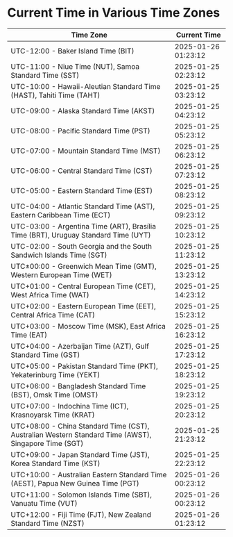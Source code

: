 # Current Time in Various Time Zones

| Time Zone | Current Time |
|-----------|--------------|
| UTC-12:00 - Baker Island Time (BIT) | 2025-01-26 01:23:12 |
| UTC-11:00 - Niue Time (NUT), Samoa Standard Time (SST) | 2025-01-25 02:23:12 |
| UTC-10:00 - Hawaii-Aleutian Standard Time (HAST), Tahiti Time (TAHT) | 2025-01-25 03:23:12 |
| UTC-09:00 - Alaska Standard Time (AKST) | 2025-01-25 04:23:12 |
| UTC-08:00 - Pacific Standard Time (PST) | 2025-01-25 05:23:12 |
| UTC-07:00 - Mountain Standard Time (MST) | 2025-01-25 06:23:12 |
| UTC-06:00 - Central Standard Time (CST) | 2025-01-25 07:23:12 |
| UTC-05:00 - Eastern Standard Time (EST) | 2025-01-25 08:23:12 |
| UTC-04:00 - Atlantic Standard Time (AST), Eastern Caribbean Time (ECT) | 2025-01-25 09:23:12 |
| UTC-03:00 - Argentina Time (ART), Brasília Time (BRT), Uruguay Standard Time (UYT) | 2025-01-25 10:23:12 |
| UTC-02:00 - South Georgia and the South Sandwich Islands Time (SGT) | 2025-01-25 11:23:12 |
| UTC±00:00 - Greenwich Mean Time (GMT), Western European Time (WET) | 2025-01-25 13:23:12 |
| UTC+01:00 - Central European Time (CET), West Africa Time (WAT) | 2025-01-25 14:23:12 |
| UTC+02:00 - Eastern European Time (EET), Central Africa Time (CAT) | 2025-01-25 15:23:12 |
| UTC+03:00 - Moscow Time (MSK), East Africa Time (EAT) | 2025-01-25 16:23:12 |
| UTC+04:00 - Azerbaijan Time (AZT), Gulf Standard Time (GST) | 2025-01-25 17:23:12 |
| UTC+05:00 - Pakistan Standard Time (PKT), Yekaterinburg Time (YEKT) | 2025-01-25 18:23:12 |
| UTC+06:00 - Bangladesh Standard Time (BST), Omsk Time (OMST) | 2025-01-25 19:23:12 |
| UTC+07:00 - Indochina Time (ICT), Krasnoyarsk Time (KRAT) | 2025-01-25 20:23:12 |
| UTC+08:00 - China Standard Time (CST), Australian Western Standard Time (AWST), Singapore Time (SGT) | 2025-01-25 21:23:12 |
| UTC+09:00 - Japan Standard Time (JST), Korea Standard Time (KST) | 2025-01-25 22:23:12 |
| UTC+10:00 - Australian Eastern Standard Time (AEST), Papua New Guinea Time (PGT) | 2025-01-26 00:23:12 |
| UTC+11:00 - Solomon Islands Time (SBT), Vanuatu Time (VUT) | 2025-01-26 00:23:12 |
| UTC+12:00 - Fiji Time (FJT), New Zealand Standard Time (NZST) | 2025-01-26 01:23:12 |
